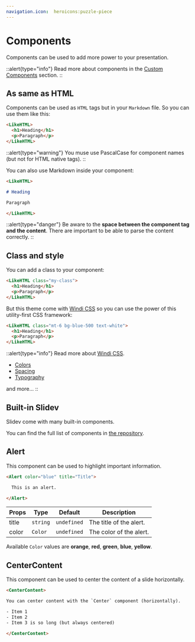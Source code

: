 ```yaml
---
navigation.icon:  heroicons:puzzle-piece
---
```


# Components

Components can be used to add more power to your presentation.

::alert{type="info"}
Read more about components in the [Custom Components](https://sli.dev/builtin/components.html#custom-components) section.
::

## As same as HTML

Components can be used as `HTML` tags but in your `Markdown` file. So you can use them like this:

```html
<LikeHTML>
  <h1>Heading</h1>
  <p>Paragraph</p>
</LikeHTML>
```

::alert{type="warning"}
You muse use PascalCase for component names (but not for HTML native tags).
::

You can also use Markdown inside your component:

```md
<LikeHTML>

# Heading

Paragraph

</LikeHTML>
```

::alert{type="danger"}
Be aware to the **space between the component tag and the content**. There are important to be able to parse the content correctly.
::

## Class and style

You can add a class to your component:

```html
<LikeHTML class="my-class">
  <h1>Heading</h1>
  <p>Paragraph</p>
</LikeHTML>
```

But this theme come with [Windi CSS](https://windicss.org/) so you can use the power of this utility-first CSS framework:

```html
<LikeHTML class="mt-6 bg-blue-500 text-white">
  <h1>Heading</h1>
  <p>Paragraph</p>
</LikeHTML>
```

::alert{type="info"}
Read more about [Windi CSS](https://windicss.org/).

- [Colors](https://windicss.org/utilities/general/colors.html)
- [Spacing](https://windicss.org/utilities/general/typography.html)
- [Typography](https://windicss.org/utilities/layout/spacing.html)

and more...
::

## Built-in Slidev

Slidev come with many built-in components.

You can find the full list of components in [the repository](https://github.com/slidevjs/slidev/tree/main/packages/client/builtin).


## Alert

This component can be used to highlight important information.

```html
<Alert color="blue" title="Title">

  This is an alert.

</Alert>
```

| Props | Type | Default | Description |
| --- | --- | --- | --- |
| title | `string` | `undefined` | The title of the alert. |
| color | `Color` | `undefined` | The color of the alert. |

Available `Color` values are **orange**, **red**, **green**, **blue**, **yellow**.

## CenterContent

This component can be used to center the content of a slide horizontally.

```html
<CenterContent>

You can center content with the `Center` component (horizontally).

- Item 1
- Item 2
- Item 3 is so long (but always centered)

</CenterContent>
```
